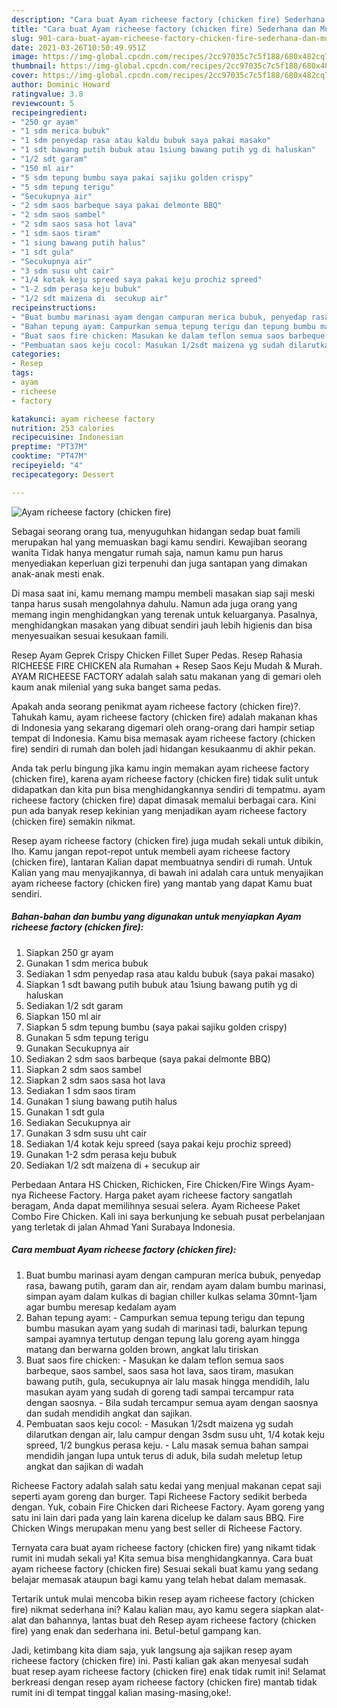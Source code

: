 ```yaml
---
description: "Cara buat Ayam richeese factory (chicken fire) Sederhana dan Mudah Dibuat"
title: "Cara buat Ayam richeese factory (chicken fire) Sederhana dan Mudah Dibuat"
slug: 901-cara-buat-ayam-richeese-factory-chicken-fire-sederhana-dan-mudah-dibuat
date: 2021-03-26T10:50:49.951Z
image: https://img-global.cpcdn.com/recipes/2cc97035c7c5f188/680x482cq70/ayam-richeese-factory-chicken-fire-foto-resep-utama.jpg
thumbnail: https://img-global.cpcdn.com/recipes/2cc97035c7c5f188/680x482cq70/ayam-richeese-factory-chicken-fire-foto-resep-utama.jpg
cover: https://img-global.cpcdn.com/recipes/2cc97035c7c5f188/680x482cq70/ayam-richeese-factory-chicken-fire-foto-resep-utama.jpg
author: Dominic Howard
ratingvalue: 3.8
reviewcount: 5
recipeingredient:
- "250 gr ayam"
- "1 sdm merica bubuk"
- "1 sdm penyedap rasa atau kaldu bubuk saya pakai masako"
- "1 sdt bawang putih bubuk atau 1siung bawang putih yg di haluskan"
- "1/2 sdt garam"
- "150 ml air"
- "5 sdm tepung bumbu saya pakai sajiku golden crispy"
- "5 sdm tepung terigu"
- "Secukupnya air"
- "2 sdm saos barbeque saya pakai delmonte BBQ"
- "2 sdm saos sambel"
- "2 sdm saos sasa hot lava"
- "1 sdm saos tiram"
- "1 siung bawang putih halus"
- "1 sdt gula"
- "Secukupnya air"
- "3 sdm susu uht cair"
- "1/4 kotak keju spreed saya pakai keju prochiz spreed"
- "1-2 sdm perasa keju bubuk"
- "1/2 sdt maizena di  secukup air"
recipeinstructions:
- "Buat bumbu marinasi ayam dengan campuran merica bubuk, penyedap rasa, bawang putih, garam dan air, rendam ayam dalam bumbu marinasi, simpan ayam dalam kulkas di bagian chiller kulkas selama 30mnt-1jam agar bumbu meresap kedalam ayam"
- "Bahan tepung ayam: Campurkan semua tepung terigu dan tepung bumbu masukan ayam yang sudah di marinasi tadi, balurkan tepung sampai ayamnya tertutup dengan tepung lalu goreng ayam hingga matang dan berwarna golden brown, angkat lalu tiriskan"
- "Buat saos fire chicken: Masukan ke dalam teflon semua saos barbeque, saos sambel, saos sasa hot lava, saos tiram, masukan bawang putih, gula, secukupnya air lalu masak hingga mendidih, lalu masukan ayam yang sudah di goreng tadi sampai tercampur rata dengan saosnya. Bila sudah tercampur semua ayam dengan saosnya dan sudah mendidih angkat dan sajikan."
- "Pembuatan saos keju cocol: Masukan 1/2sdt maizena yg sudah dilarutkan dengan air, lalu campur dengan 3sdm susu uht, 1/4 kotak keju spreed, 1/2 bungkus perasa keju. Lalu masak semua bahan sampai mendidih jangan lupa untuk terus di aduk, bila sudah meletup letup angkat dan sajikan di wadah"
categories:
- Resep
tags:
- ayam
- richeese
- factory

katakunci: ayam richeese factory 
nutrition: 253 calories
recipecuisine: Indonesian
preptime: "PT37M"
cooktime: "PT47M"
recipeyield: "4"
recipecategory: Dessert

---
```



![Ayam richeese factory (chicken fire)](https://img-global.cpcdn.com/recipes/2cc97035c7c5f188/680x482cq70/ayam-richeese-factory-chicken-fire-foto-resep-utama.jpg)

Sebagai seorang orang tua, menyuguhkan hidangan sedap buat famili merupakan hal yang memuaskan bagi kamu sendiri. Kewajiban seorang  wanita Tidak hanya mengatur rumah saja, namun kamu pun harus menyediakan keperluan gizi terpenuhi dan juga santapan yang dimakan anak-anak mesti enak.

Di masa  saat ini, kamu memang mampu membeli masakan siap saji meski tanpa harus susah mengolahnya dahulu. Namun ada juga orang yang memang ingin menghidangkan yang terenak untuk keluarganya. Pasalnya, menghidangkan masakan yang dibuat sendiri jauh lebih higienis dan bisa menyesuaikan sesuai kesukaan famili. 

Resep Ayam Geprek Crispy Chicken Fillet Super Pedas. Resep Rahasia RICHEESE FIRE CHICKEN ala Rumahan + Resep Saos Keju Mudah &amp; Murah. AYAM RICHEESE FACTORY adalah salah satu makanan yang di gemari oleh kaum anak milenial yang suka banget sama pedas.

Apakah anda seorang penikmat ayam richeese factory (chicken fire)?. Tahukah kamu, ayam richeese factory (chicken fire) adalah makanan khas di Indonesia yang sekarang digemari oleh orang-orang dari hampir setiap tempat di Indonesia. Kamu bisa memasak ayam richeese factory (chicken fire) sendiri di rumah dan boleh jadi hidangan kesukaanmu di akhir pekan.

Anda tak perlu bingung jika kamu ingin memakan ayam richeese factory (chicken fire), karena ayam richeese factory (chicken fire) tidak sulit untuk didapatkan dan kita pun bisa menghidangkannya sendiri di tempatmu. ayam richeese factory (chicken fire) dapat dimasak memalui berbagai cara. Kini pun ada banyak resep kekinian yang menjadikan ayam richeese factory (chicken fire) semakin nikmat.

Resep ayam richeese factory (chicken fire) juga mudah sekali untuk dibikin, lho. Kamu jangan repot-repot untuk membeli ayam richeese factory (chicken fire), lantaran Kalian dapat membuatnya sendiri di rumah. Untuk Kalian yang mau menyajikannya, di bawah ini adalah cara untuk menyajikan ayam richeese factory (chicken fire) yang mantab yang dapat Kamu buat sendiri.

<!--inarticleads1-->

##### Bahan-bahan dan bumbu yang digunakan untuk menyiapkan Ayam richeese factory (chicken fire):

1. Siapkan 250 gr ayam
1. Gunakan 1 sdm merica bubuk
1. Sediakan 1 sdm penyedap rasa atau kaldu bubuk (saya pakai masako)
1. Siapkan 1 sdt bawang putih bubuk atau 1siung bawang putih yg di haluskan
1. Sediakan 1/2 sdt garam
1. Siapkan 150 ml air
1. Siapkan 5 sdm tepung bumbu (saya pakai sajiku golden crispy)
1. Gunakan 5 sdm tepung terigu
1. Gunakan Secukupnya air
1. Sediakan 2 sdm saos barbeque (saya pakai delmonte BBQ)
1. Siapkan 2 sdm saos sambel
1. Siapkan 2 sdm saos sasa hot lava
1. Sediakan 1 sdm saos tiram
1. Gunakan 1 siung bawang putih halus
1. Gunakan 1 sdt gula
1. Sediakan Secukupnya air
1. Gunakan 3 sdm susu uht cair
1. Sediakan 1/4 kotak keju spreed (saya pakai keju prochiz spreed)
1. Gunakan 1-2 sdm perasa keju bubuk
1. Sediakan 1/2 sdt maizena di + secukup air


Perbedaan Antara HS Chicken, Richicken, Fire Chicken/Fire Wings Ayam-nya Richeese Factory. Harga paket ayam richeese factory sangatlah beragam, Anda dapat memilihnya sesuai selera. Ayam Richeese Paket Combo Fire Chicken. Kali ini saya berkunjung ke sebuah pusat perbelanjaan yang terletak di jalan Ahmad Yani Surabaya Indonesia. 

<!--inarticleads2-->

##### Cara membuat Ayam richeese factory (chicken fire):

1. Buat bumbu marinasi ayam dengan campuran merica bubuk, penyedap rasa, bawang putih, garam dan air, rendam ayam dalam bumbu marinasi, simpan ayam dalam kulkas di bagian chiller kulkas selama 30mnt-1jam agar bumbu meresap kedalam ayam
1. Bahan tepung ayam: - Campurkan semua tepung terigu dan tepung bumbu masukan ayam yang sudah di marinasi tadi, balurkan tepung sampai ayamnya tertutup dengan tepung lalu goreng ayam hingga matang dan berwarna golden brown, angkat lalu tiriskan
1. Buat saos fire chicken: - Masukan ke dalam teflon semua saos barbeque, saos sambel, saos sasa hot lava, saos tiram, masukan bawang putih, gula, secukupnya air lalu masak hingga mendidih, lalu masukan ayam yang sudah di goreng tadi sampai tercampur rata dengan saosnya. - Bila sudah tercampur semua ayam dengan saosnya dan sudah mendidih angkat dan sajikan.
1. Pembuatan saos keju cocol: - Masukan 1/2sdt maizena yg sudah dilarutkan dengan air, lalu campur dengan 3sdm susu uht, 1/4 kotak keju spreed, 1/2 bungkus perasa keju. - Lalu masak semua bahan sampai mendidih jangan lupa untuk terus di aduk, bila sudah meletup letup angkat dan sajikan di wadah


Richeese Factory adalah salah satu kedai yang menjual makanan cepat saji seperti ayam goreng dan burger. Tapi Richeese Factory sedikit berbeda dengan. Yuk, cobain Fire Chicken dari Richeese Factory. Ayam goreng yang satu ini lain dari pada yang lain karena dicelup ke dalam saus BBQ. Fire Chicken Wings merupakan menu yang best seller di Richeese Factory. 

Ternyata cara buat ayam richeese factory (chicken fire) yang nikamt tidak rumit ini mudah sekali ya! Kita semua bisa menghidangkannya. Cara buat ayam richeese factory (chicken fire) Sesuai sekali buat kamu yang sedang belajar memasak ataupun bagi kamu yang telah hebat dalam memasak.

Tertarik untuk mulai mencoba bikin resep ayam richeese factory (chicken fire) nikmat sederhana ini? Kalau kalian mau, ayo kamu segera siapkan alat-alat dan bahannya, lantas buat deh Resep ayam richeese factory (chicken fire) yang enak dan sederhana ini. Betul-betul gampang kan. 

Jadi, ketimbang kita diam saja, yuk langsung aja sajikan resep ayam richeese factory (chicken fire) ini. Pasti kalian gak akan menyesal sudah buat resep ayam richeese factory (chicken fire) enak tidak rumit ini! Selamat berkreasi dengan resep ayam richeese factory (chicken fire) mantab tidak rumit ini di tempat tinggal kalian masing-masing,oke!.

